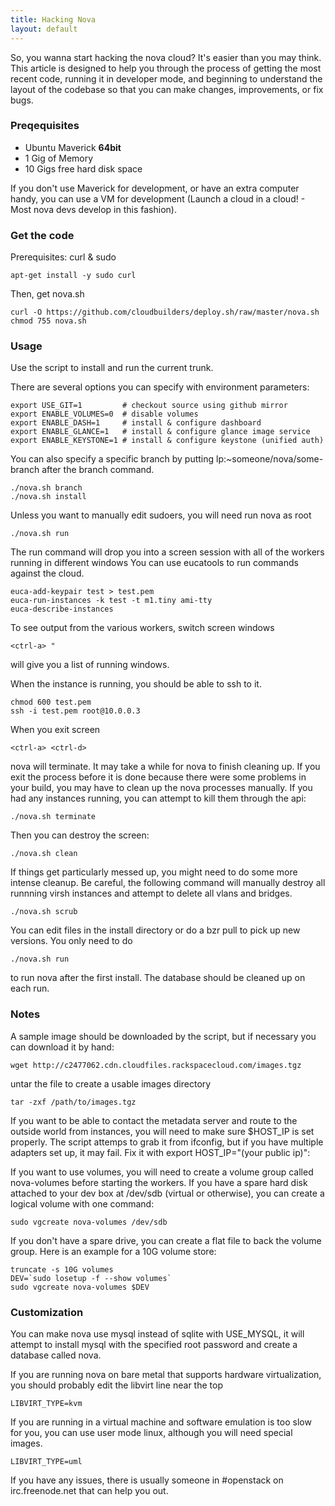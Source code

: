 ```yaml
---
title: Hacking Nova
layout: default
---
```


So, you wanna start hacking the nova cloud?  It's easier than you may think.  This article is designed to help you through the process of getting the most recent code, running it in developer mode, and beginning to understand the layout of the codebase so that you can make changes, improvements, or fix bugs.


### Preqequisites

* Ubuntu Maverick __64bit__
* 1 Gig of Memory
* 10 Gigs free hard disk space

If you don't use Maverick for development, or have an extra computer handy, you can use a VM for development (Launch a cloud in a cloud! - Most nova devs develop in this fashion).

### Get the code

Prerequisites: curl & sudo

    apt-get install -y sudo curl

Then, get nova.sh

    curl -O https://github.com/cloudbuilders/deploy.sh/raw/master/nova.sh
    chmod 755 nova.sh

### Usage

Use the script to install and run the current trunk. 

There are several options you can specify with environment parameters:

    export USE_GIT=1         # checkout source using github mirror
    export ENABLE_VOLUMES=0  # disable volumes
    export ENABLE_DASH=1     # install & configure dashboard
    export ENABLE_GLANCE=1   # install & configure glance image service
    export ENABLE_KEYSTONE=1 # install & configure keystone (unified auth)

You can also specify a specific branch by putting lp:~someone/nova/some-branch after the branch command.

    ./nova.sh branch
    ./nova.sh install

Unless you want to manually edit sudoers, you will need run nova as root

    ./nova.sh run

The run command will drop you into a screen session with all of the workers running in different windows  You can use eucatools to run commands against the cloud.

    euca-add-keypair test > test.pem
    euca-run-instances -k test -t m1.tiny ami-tty
    euca-describe-instances

To see output from the various workers, switch screen windows

    <ctrl-a> "

will give you a list of running windows.

When the instance is running, you should be able to ssh to it.

    chmod 600 test.pem
    ssh -i test.pem root@10.0.0.3

When you exit screen

    <ctrl-a> <ctrl-d>

nova will terminate.  It may take a while for nova to finish cleaning up.  If you exit the process before it is done because there were some problems in your build, you may have to clean up the nova processes manually.  If you had any instances running, you can attempt to kill them through the api:

    ./nova.sh terminate

Then you can destroy the screen:

    ./nova.sh clean

If things get particularly messed up, you might need to do some more intense cleanup.  Be careful, the following command will manually destroy all runnning virsh instances and attempt to delete all vlans and bridges.

    ./nova.sh scrub

You can edit files in the install directory or do a bzr pull to pick up new versions. You only need to do

    ./nova.sh run

to run nova after the first install.  The database should be cleaned up on each run.

### Notes

A sample image should be downloaded by the script, but if necessary you can download it by hand:

    wget http://c2477062.cdn.cloudfiles.rackspacecloud.com/images.tgz

untar the file to create a usable images directory

    tar -zxf /path/to/images.tgz

If you want to be able to contact the metadata server and route to the outside world from instances, you will need to make sure $HOST_IP is set properly.  The script attemps to grab it from ifconfig, but if you have multiple adapters set up, it may fail.  Fix it with export HOST_IP="(your public ip)":

If you want to use volumes, you will need to create a volume group called nova-volumes before starting the workers.  If you have a spare hard disk attached to your dev box at /dev/sdb (virtual or otherwise), you can create a logical volume with one command:

    sudo vgcreate nova-volumes /dev/sdb

If you don't have a spare drive, you can create a flat file to back the volume group. Here is an example for a 10G volume store:

    truncate -s 10G volumes
    DEV=`sudo losetup -f --show volumes`
    sudo vgcreate nova-volumes $DEV

### Customization

You can make nova use mysql instead of sqlite with USE_MYSQL, it will attempt to install mysql with the specified root password and create a database called nova.

If you are running nova on bare metal that supports hardware virtualization, you should probably edit the libvirt line near the top

    LIBVIRT_TYPE=kvm

If you are running in a virtual machine and software emulation is too slow for you, you can use user mode linux, although you will need special images.

    LIBVIRT_TYPE=uml

If you have any issues, there is usually someone in #openstack on irc.freenode.net that can help you out.

